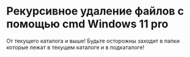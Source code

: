 # Рекурсивное удаление файлов с помощью cmd Windows 11 pro

От текущего каталога и выше! Будьте осторожны заходит в папки которые лежат в текущем каталоге и в подкаталоге!
